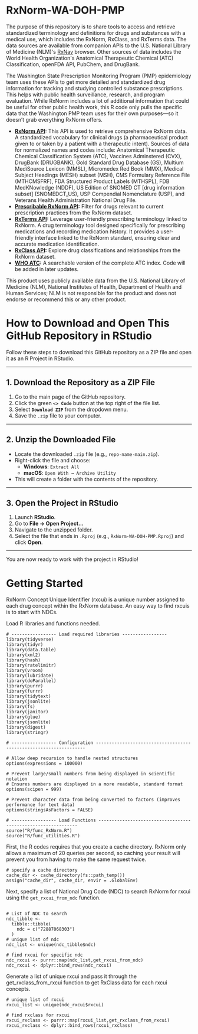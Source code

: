 # RxNorm-WA-DOH-PMP

The purpose of this repository is to share tools to access and retrieve standardized terminology and definitions for drugs and substances with a medical use, which includes the RxNorm, RxClass, and RxTerms data. The data sources are available from companion APIs to the U.S. National Library of Medicine (NLM)'s [RxNav](https://lhncbc.nlm.nih.gov/RxNav/index.html "RxNav") browser. Other sources of data includes the World Health Organization's Anatomical Therapeutic Chemical (ATC) Classification, openFDA API, PubChem, and DrugBank.

The Washington State Prescription Monitoring Program (PMP) epidemiology team uses these APIs to get more detailed and standardized drug information for tracking and studying controlled substance prescriptions. This helps with public health surveillance, research, and program evaluation. While RxNorm includes a lot of additional information that could be useful for other public health work, this R code only pulls the specific data that the Washington PMP team uses for their own purposes—so it doesn’t grab everything RxNorm offers.

-   [**RxNorm API**](https://lhncbc.nlm.nih.gov/RxNav/APIs/RxNormAPIs.html "RxNorm API")**:** This API is used to retrieve comprehensive RxNorm data. A standardized vocabulary for clinical drugs (a pharmaceutical product given to or taken by a patient with a therapeutic intent). Sources of data for normalized names and codes include: Anatomical Therapeutic Chemical Classification System (ATC), Vaccines Adminstered (CVX), DrugBank (DRUGBANK), Gold Standard Drug Database (GS), Multium MediSource Lexicon (MMSL), Micromedex Red Book (MMX), Medical Subject Headings (MESH) subset (MSH), CMS Formulary Reference File (MTHCMSFRF), FDA Structured Product Labels (MTHSPL), FDB MedKNowledge (NDDF), US Edition of SNOMED CT [drug information subset] (SNOMEDCT_US), USP Compendial Nomenclature (USP), and Veterans Health Administration National Drug File.
-   [**Prescribable RxNorm API**](https://lhncbc.nlm.nih.gov/RxNav/APIs/PrescribableAPIs.html "Prescribable RxNorm API")**:** Filter for drugs relevant to current prescription practices from the RxNorm dataset.
-   [**RxTerms API**](https://lhncbc.nlm.nih.gov/RxNav/APIs/RxTermsAPIs.html "RxTerms API")**:** Leverage user-friendly prescribing terminology linked to RxNorm. A drug terminology tool designed specifically for prescribing medications and recording medication history. It provides a user-friendly interface linked to the RxNorm standard, ensuring clear and accurate medication identification.
-   [**RxClass API**](https://lhncbc.nlm.nih.gov/RxNav/APIs/RxClassAPIs.html "RxClass API")**:** Explore drug classifications and relationships from the RxNorm dataset.
-   [**WHO ATC**](https://www.whocc.no/atc_ddd_index/)**:** A searchable version of the complete ATC index. Code will be added in later updates.

This product uses publicly available data from the U.S. National Library of Medicine (NLM), National Institutes of Health, Department of Health and Human Services; NLM is not responsible for the product and does not endorse or recommend this or any other product.

# How to Download and Open This GitHub Repository in RStudio

Follow these steps to download this GitHub repository as a ZIP file and open it as an R Project in RStudio.

---

## 1. Download the Repository as a ZIP File

1. Go to the main page of the GitHub repository.
2. Click the green **`<> Code`** button at the top right of the file list.
3. Select **`Download ZIP`** from the dropdown menu.
4. Save the `.zip` file to your computer.

---

## 2. Unzip the Downloaded File

- Locate the downloaded `.zip` file (e.g., `repo-name-main.zip`).
- Right-click the file and choose:
  - **Windows**: `Extract All`
  - **macOS**: `Open With → Archive Utility`
- This will create a folder with the contents of the repository.

---

## 3. Open the Project in RStudio

1. Launch **RStudio**.
2. Go to **File → Open Project...**
3. Navigate to the unzipped folder.
4. Select the file that ends in `.Rproj` (e.g., `RxNorm-WA-DOH-PMP.Rproj`) and click **Open**.

---

You are now ready to work with the project in RStudio!


# Getting Started

RxNorm Concept Unique Identifier (rxcui) is a unique number assigned to each drug concept within the RxNorm database. An easy way to find rxcuis is to start with NDCs.

Load R libraries and functions needed.
```{r setup-environment,error = FALSE, message = F }
# ----------------- Load required libraries -----------------
library(tidyverse)
library(tidyr)
library(data.table)
library(xml2)
library(hash)
library(ratelimitr)
library(vroom)
library(lubridate)
library(doParallel)
library(purrr)
library(furrr)
library(tidytext) 
library(jsonlite)
library(fs)
library(janitor)
library(glue)
library(jsonlite)
library(digest)
library(stringr)

# ----------------- Configuration ------------------------------------------------------------------

# Allow deep recursion to handle nested structures
options(expressions = 100000)  

# Prevent large/small numbers from being displayed in scientific notation 
# Ensures numbers are displayed in a more readable, standard format
options(scipen = 999)  

# Prevent character data from being converted to factors (improves performance for text data) 
options(stringsAsFactors = FALSE)

# ----------------- Load Functions --------------------------------------------------------------
source("R/func_RxNorm.R")
source("R/func_utilities.R")
```

First, the R codes requires that you create a cache directory. RxNorm only allows a maximum of 20 queries per second, so caching your result will prevent you from having to make the same request twice.

```{r setup-cache,error = FALSE, message = F }
# specify a cache directory
cache_dir <- cache_directory(fs::path_temp())
assign("cache_dir", cache_dir, envir = .GlobalEnv)
```

Next, specify a list of National Drug Code (NDC) to search RxNorm for rxcui using the `get_rxcui_from_ndc` function.

```{r example-1,error = FALSE, message = F}
 
# List of NDC to search
ndc_tibble <-
  tibble::tibble(
    ndc = c("72887068303")
  )
# unique list of ndc
ndc_list <- unique(ndc_tibble$ndc)

# find rxcui for specific ndc
ndc_rxcui <- purrr::map(ndc_list,get_rxcui_from_ndc)
ndc_rxcui <- dplyr::bind_rows(ndc_rxcui)
```

Generate a list of unique rxcui and pass it through the get_rxclass_from_rxcui function to get RxClass data for each rxcui concepts.

```{r}
# unique list of rxcui
rxcui_list <- unique(ndc_rxcui$rxcui)

# find rxclass for rxcui
rxcui_rxclass <- purrr::map(rxcui_list,get_rxclass_from_rxcui)
rxcui_rxclass <- dplyr::bind_rows(rxcui_rxclass)
```

